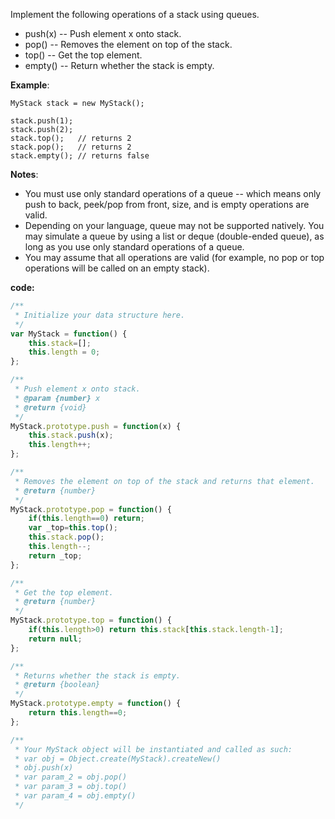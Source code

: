 Implement the following operations of a stack using queues.

- push(x) -- Push element x onto stack.
- pop() -- Removes the element on top of the stack.
- top() -- Get the top element.
- empty() -- Return whether the stack is empty.

**Example**:
```
MyStack stack = new MyStack();

stack.push(1);
stack.push(2);  
stack.top();   // returns 2
stack.pop();   // returns 2
stack.empty(); // returns false
```

**Notes**:

- You must use only standard operations of a queue -- which means only push to back, peek/pop from front, size, and is empty operations are valid.
- Depending on your language, queue may not be supported natively. You may simulate a queue by using a list or deque (double-ended queue), as long as you use only standard operations of a queue.
- You may assume that all operations are valid (for example, no pop or top operations will be called on an empty stack).

**code:**
```js
/**
 * Initialize your data structure here.
 */
var MyStack = function() {
    this.stack=[];
    this.length = 0;
};

/**
 * Push element x onto stack. 
 * @param {number} x
 * @return {void}
 */
MyStack.prototype.push = function(x) {
    this.stack.push(x);
    this.length++;
};

/**
 * Removes the element on top of the stack and returns that element.
 * @return {number}
 */
MyStack.prototype.pop = function() {
    if(this.length==0) return;
    var _top=this.top();
    this.stack.pop();
    this.length--;
    return _top;
};

/**
 * Get the top element.
 * @return {number}
 */
MyStack.prototype.top = function() {
    if(this.length>0) return this.stack[this.stack.length-1];
    return null;
};

/**
 * Returns whether the stack is empty.
 * @return {boolean}
 */
MyStack.prototype.empty = function() {
    return this.length==0;
};

/** 
 * Your MyStack object will be instantiated and called as such:
 * var obj = Object.create(MyStack).createNew()
 * obj.push(x)
 * var param_2 = obj.pop()
 * var param_3 = obj.top()
 * var param_4 = obj.empty()
 */

```